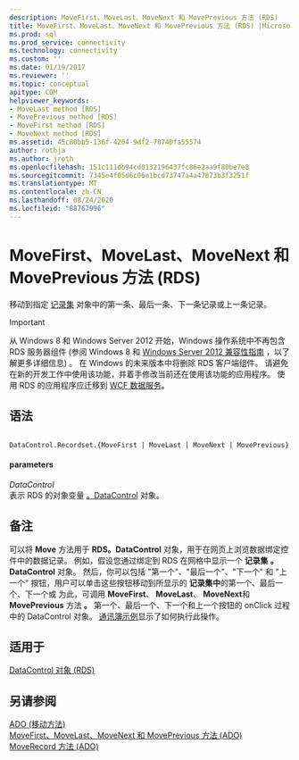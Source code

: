 ```yaml
---
description: MoveFirst、MoveLast、MoveNext 和 MovePrevious 方法 (RDS)
title: MoveFirst、MoveLast、MoveNext 和 MovePrevious 方法 (RDS) |Microsoft Docs
ms.prod: sql
ms.prod_service: connectivity
ms.technology: connectivity
ms.custom: ''
ms.date: 01/19/2017
ms.reviewer: ''
ms.topic: conceptual
apitype: COM
helpviewer_keywords:
- MoveLast method [RDS]
- MovePrevious method [RDS]
- MoveFirst method [RDS]
- MoveNext method [RDS]
ms.assetid: 45c80bb5-136f-4204-9df2-78740fa55574
author: rothja
ms.author: jroth
ms.openlocfilehash: 151c111db94cd0132196437fc86e2aa9f80be7e8
ms.sourcegitcommit: 7345e4f05d6c06e1bcd73747a4a47873b3f3251f
ms.translationtype: MT
ms.contentlocale: zh-CN
ms.lasthandoff: 08/24/2020
ms.locfileid: "88767996"
---
```

# <a name="movefirst-movelast-movenext-and-moveprevious-methods-rds"></a>MoveFirst、MoveLast、MoveNext 和 MovePrevious 方法 (RDS)
移动到指定 [记录集](../ado-api/recordset-object-ado.md) 对象中的第一条、最后一条、下一条记录或上一条记录。  
  
> [!IMPORTANT]
>  从 Windows 8 和 Windows Server 2012 开始，Windows 操作系统中不再包含 RDS 服务器组件 (参阅 Windows 8 和 [Windows Server 2012 兼容性指南](https://www.microsoft.com/download/details.aspx?id=27416) ，以了解更多详细信息) 。 在 Windows 的未来版本中将删除 RDS 客户端组件。 请避免在新的开发工作中使用该功能，并着手修改当前还在使用该功能的应用程序。 使用 RDS 的应用程序应迁移到 [WCF 数据服务](https://go.microsoft.com/fwlink/?LinkId=199565)。  
  
## <a name="syntax"></a>语法  
  
```  
  
DataControl.Recordset.{MoveFirst | MoveLast | MoveNext | MovePrevious}  
```  
  
#### <a name="parameters"></a>parameters  
 *DataControl*  
 表示 RDS 的对象变量 [。DataControl](./datacontrol-object-rds.md) 对象。  
  
## <a name="remarks"></a>备注  
 可以将 **Move** 方法用于 **RDS。DataControl** 对象，用于在网页上浏览数据绑定控件中的数据记录。 例如，假设您通过绑定到 RDS 在网格中显示一个 **记录集** **。DataControl** 对象。 然后，你可以包括 "第一个"、"最后一个"、"下一个" 和 "上一个" 按钮，用户可以单击这些按钮移动到所显示的 **记录集中**的第一个、最后一个、下一个或 为此，可调用 **MoveFirst**、 **MoveLast**、 **MoveNext**和 **MovePrevious** 方法 **。** 第一个、最后一个、下一个和上一个按钮的 onClick 过程中的 DataControl 对象。 [通讯簿示例](../../guide/remote-data-service/address-book-navigation-buttons.md)显示了如何执行此操作。  
  
## <a name="applies-to"></a>适用于  
 [DataControl 对象 (RDS)](./datacontrol-object-rds.md)  
  
## <a name="see-also"></a>另请参阅  
 [ADO (移动方法) ](../ado-api/move-method-ado.md)   
 [MoveFirst、MoveLast、MoveNext 和 MovePrevious 方法 (ADO) ](../ado-api/movefirst-movelast-movenext-and-moveprevious-methods-ado.md)   
 [MoveRecord 方法 (ADO)](../ado-api/moverecord-method-ado.md)